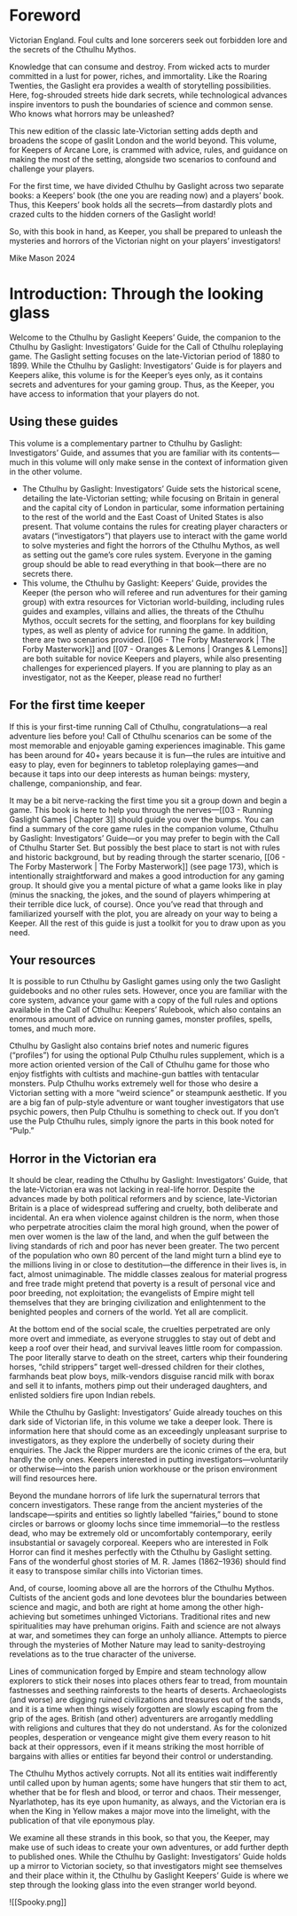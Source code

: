 # Foreword
Victorian England. Foul cults and lone sorcerers seek out forbidden lore and the secrets of the Cthulhu Mythos.

Knowledge that can consume and destroy. From wicked acts to murder committed in a lust for power, riches, and immortality. Like the Roaring Twenties, the Gaslight era provides a wealth of storytelling possibilities. Here, fog-shrouded streets hide dark secrets, while technological advances inspire inventors to push the boundaries of science and common sense. Who knows what
horrors may be unleashed?

This new edition of the classic late-Victorian setting adds depth and broadens the scope of gaslit London and the world beyond. This volume, for Keepers of Arcane Lore, is crammed with advice, rules, and guidance on making the most of the setting, alongside two scenarios to confound and challenge your players.

For the first time, we have divided Cthulhu by Gaslight across two separate books: a Keepers’ book (the one you are reading now) and a players’ book. Thus, this Keepers’ book holds all the secrets—from dastardly plots and crazed cults to the hidden corners of the Gaslight world!

So, with this book in hand, as Keeper, you shall be prepared to unleash the mysteries and horrors of the Victorian night on your players’ investigators!

Mike Mason
2024

# Introduction: Through the looking glass
Welcome to the Cthulhu by Gaslight Keepers’ Guide, the companion to the Cthulhu by Gaslight: Investigators’ Guide for the Call of Cthulhu roleplaying game. The Gaslight setting focuses on the late-Victorian period of 1880 to 1899. While the Cthulhu by Gaslight: Investigators’ Guide is for players and Keepers alike, this volume is for the Keeper’s eyes only, as it contains secrets and adventures for your gaming group. Thus, as the Keeper, you have access to information that your players do not.

## Using these guides
This volume is a complementary partner to Cthulhu by Gaslight: Investigators’ Guide, and assumes that you are familiar with its contents—much in this volume will only make sense in the context of information given in the other volume.
- The Cthulhu by Gaslight: Investigators’ Guide sets the historical scene, detailing the late-Victorian setting; while focusing on Britain in general and the capital city of London in particular, some information pertaining to the rest of the world and the East Coast of United States is also present. That volume contains the rules for creating player characters or avatars (“investigators”) that players use to interact with the game world to solve mysteries and fight the horrors of the Cthulhu Mythos, as well as setting out the game’s core rules system. Everyone in the gaming group should be able to read everything in that book—there are no secrets there.
- This volume, the Cthulhu by Gaslight: Keepers’ Guide, provides the Keeper (the person who will referee and run adventures for their gaming group) with extra resources for Victorian world-building, including rules guides and examples, villains and allies, the threats of the Cthulhu Mythos, occult secrets for the setting, and floorplans for key building types, as well as plenty of advice for running the game. In addition, there are two scenarios provided. [[06 - The Forby Masterwork  | The Forby Masterwork]] and [[07 - Oranges & Lemons | Oranges & Lemons]] are both suitable for novice Keepers and players, while also presenting challenges for experienced players. If you are planning to play as an investigator, not as the Keeper, please read no further!

## For the first time keeper
If this is your first-time running Call of Cthulhu, congratulations—a real adventure lies before you! Call of Cthulhu scenarios can be some of the most memorable and enjoyable gaming experiences imaginable. This game has been around for 40+ years because it is fun—the rules are intuitive and easy to play, even for beginners to tabletop roleplaying games—and because it taps into our deep interests as human beings: mystery, challenge, companionship, and fear.

It may be a bit nerve-racking the first time you sit a group down and begin a game. This book is here
to help you through the nerves—[[03 - Running Gaslight Games | Chapter 3]] should guide you over the bumps. You can find a summary of the core game rules in the companion volume, Cthulhu by Gaslight: Investigators’ Guide—or you may prefer to begin with the Call of Cthulhu Starter Set. But possibly the best place to start is not with rules and historic background, but by reading through the starter scenario, [[06 - The Forby Masterwork  | The Forby Masterwork]]  (see page 173), which is intentionally straightforward and makes a good introduction for any gaming group. It should give you a mental picture of what a game looks
like in play (minus the snacking, the jokes, and the sound of players whimpering at their terrible dice
luck, of course). Once you’ve read that through and familiarized yourself with the plot, you are already on your way to being a Keeper. All the rest of this guide is just a toolkit for you to draw upon as you need.

## Your resources
It is possible to run Cthulhu by Gaslight games using only the two Gaslight guidebooks and no other rules sets. However, once you are familiar with the core system, advance your game with a copy of the full rules and options available in the Call of Cthulhu: Keepers’ Rulebook, which also contains an enormous amount of advice on running games, monster profiles, spells, tomes, and much more.

Cthulhu by Gaslight also contains brief notes and numeric figures (“profiles”) for using the optional Pulp Cthulhu rules supplement, which is a more action oriented version of the Call of Cthulhu game for those who enjoy fistfights with cultists and machine-gun battles with tentacular monsters. Pulp Cthulhu works extremely well for those who desire a Victorian setting with a more “weird science” or steampunk aesthetic. If you are a big fan of pulp-style adventure or want tougher investigators that use psychic powers, then Pulp Cthulhu is something to check out. If you don’t use the Pulp Cthulhu rules, simply ignore the parts in this book noted for “Pulp.”

## Horror in the Victorian era
It should be clear, reading the Cthulhu by Gaslight: Investigators’ Guide, that the late-Victorian era was not lacking in real-life horror. Despite the advances made by both political reformers and by science, late-Victorian Britain is a place of widespread suffering and cruelty, both deliberate and incidental. An era when violence against children is the norm, when those who perpetrate atrocities claim the moral high ground, when the power of men over women is the law of the land, and when the gulf between the living standards of rich and poor has never been greater. The two percent of the population who own 80 percent of the land might turn a blind eye to the millions living in or close to destitution—the difference in their lives is, in fact, almost unimaginable. The middle classes zealous for material progress and free trade might pretend that poverty is a result of personal vice and poor breeding, not exploitation; the evangelists of Empire might tell themselves that they are bringing civilization and enlightenment to the benighted peoples and corners of the world. Yet all are complicit.

At the bottom end of the social scale, the cruelties perpetrated are only more overt and immediate, as everyone struggles to stay out of debt and keep a roof over their head, and survival leaves little room for compassion. The poor literally starve to death on the street, carters whip their foundering horses, “child strippers” target well-dressed children for their clothes, farmhands beat plow boys, milk-vendors disguise rancid milk with borax and sell it to infants, mothers pimp out their underaged daughters, and enlisted soldiers fire upon Indian rebels.

While the Cthulhu by Gaslight: Investigators’ Guide already touches on this dark side of Victorian
life, in this volume we take a deeper look. There is information here that should come as an exceedingly unpleasant surprise to investigators, as they explore the underbelly of society during their enquiries. The Jack the Ripper murders are the iconic crimes of the era, but hardly the only ones. Keepers interested in putting investigators—voluntarily or otherwise—into the parish union workhouse or the prison environment will find resources here.

Beyond the mundane horrors of life lurk the supernatural terrors that concern investigators. These
range from the ancient mysteries of the landscape—spirits and entities so lightly labelled “fairies,” bound to stone circles or barrows or gloomy lochs since time immemorial—to the restless dead, who may be extremely old or uncomfortably contemporary, eerily insubstantial or savagely corporeal. Keepers who are interested in Folk Horror can find it meshes perfectly with the Cthulhu by Gaslight setting. Fans of the wonderful ghost stories of M. R. James (1862–1936) should find it easy to transpose similar chills into Victorian times.

And, of course, looming above all are the horrors of the Cthulhu Mythos. Cultists of the ancient gods and lone devotees blur the boundaries between science and magic, and both are right at home among the other high-achieving but sometimes unhinged Victorians. Traditional rites and new spiritualities may have prehuman origins. Faith and science are not always at war, and sometimes they can forge an unholy alliance. Attempts to pierce through the mysteries of Mother Nature may lead to sanity-destroying revelations as to the true character of the universe.

Lines of communication forged by Empire and steam technology allow explorers to stick their noses into places others fear to tread, from mountain fastnesses and seething rainforests to the hearts of
deserts. Archaeologists (and worse) are digging ruined civilizations and treasures out of the sands, and it is a time when things wisely forgotten are slowly escaping from the grip of the ages. British (and other) adventurers are arrogantly meddling with religions and cultures that they do not understand. As for the colonized peoples, desperation or vengeance might give them every reason
to hit back at their oppressors, even if it means striking the most horrible of bargains with allies or entities far beyond their control or understanding.

The Cthulhu Mythos actively corrupts. Not all its entities wait indifferently until called upon by human agents; some have hungers that stir them to act, whether that be for flesh and blood, or terror and chaos. Their messenger, Nyarlathotep, has its eye upon humanity, as always, and the Victorian era is when the King in Yellow makes a major move into the limelight, with the publication of that vile eponymous play. 

We examine all these strands in this book, so that you, the Keeper, may make use of such ideas to create your own adventures, or add further depth to published ones. While the Cthulhu by Gaslight:
Investigators’ Guide holds up a mirror to Victorian society, so that investigators might see  themselves and their place within it, the Cthulhu by Gaslight Keepers’ Guide is where we step through the looking glass into the even stranger world beyond.

![[Spooky.png]]